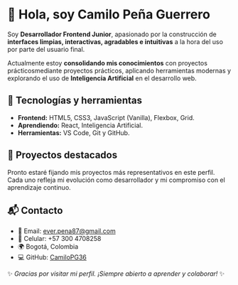 # 👋 Hola, soy Camilo Peña Guerrero

Soy **Desarrollador Frontend Junior**, apasionado por la construcción de **interfaces limpias, interactivas, agradables e intuitivas** a la hora del uso por parte del usuario final.

Actualmente estoy **consolidando mis conocimientos** con proyectos prácticosmediante proyectos prácticos, aplicando herramientas modernas y explorando el uso de **Inteligencia Artificial** en el desarrollo web.


## 🚀 Tecnologías y herramientas
- **Frontend:** HTML5, CSS3, JavaScript (Vanilla), Flexbox, Grid.
- **Aprendiendo:** React, Inteligencia Artificial.
- **Herramientas:** VS Code, Git y GitHub.


## 📌 Proyectos destacados

Pronto estaré fijando mis proyectos más representativos en este perfil.  
Cada uno refleja mi evolución como desarrollador y mi compromiso con el aprendizaje continuo.


## 📬 Contacto
- 📧 Email: ever.pena87@gmail.com  
- 📱 Celular: +57 300 4708258  
- 🌍 Bogotá, Colombia  
- 💻 GitHub: [CamiloPG36](https://github.com/CamiloPG36)  


✨ *Gracias por visitar mi perfil. ¡Siempre abierto a aprender y colaborar!* ✨
